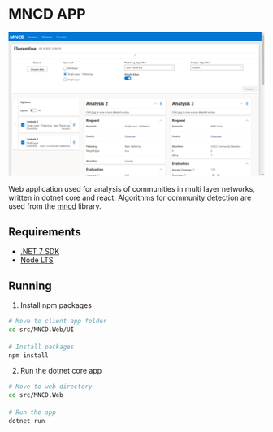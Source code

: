 # MNCD APP

![Analysis Session Page Example](./images/analysis-session.png)

Web application used for analysis of communities in multi layer networks,
written in dotnet core and react. Algorithms for community detection are used
from the [mncd](https://www.github.com/matejkubinec/mncd) library.

## Requirements

- [.NET 7 SDK](https://dotnet.microsoft.com/en-us/download/dotnet/7.0)
- [Node LTS](https://nodejs.org/en/download)

## Running

1. Install npm packages

```sh
# Move to client app folder
cd src/MNCD.Web/UI

# Install packages
npm install
```

2. Run the dotnet core app
```sh
# Move to web directory
cd src/MNCD.Web

# Run the app
dotnet run
```
